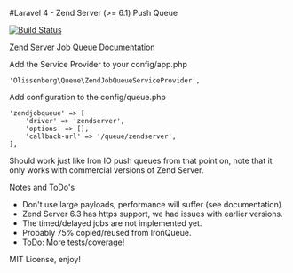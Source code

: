 #Laravel 4 - Zend Server (>= 6.1) Push Queue

[![Build Status](https://travis-ci.org/orlissenberg/laravel-zendserver-pushqueue.svg?branch=master)](https://travis-ci.org/orlissenberg/laravel-zendserver-pushqueue)

[Zend Server Job Queue Documentation](http://files.zend.com/help/Zend-Server-6/content/jobs_component.htm)

Add the Service Provider to your config/app.php

    'Olissenberg\Queue\ZendJobQueueServiceProvider',

Add configuration to the config/queue.php

    'zendjobqueue' => [
        'driver' => 'zendserver',
        'options' => [],
        'callback-url' => '/queue/zendserver',
    ],

Should work just like Iron IO push queues from that point on, note that it only works with commercial versions of Zend Server.

Notes and ToDo's

- Don't use large payloads, performance will suffer (see documentation).
- Zend Server 6.3 has https support, we had issues with earlier versions.
- The timed/delayed jobs are not implemented yet.
- Probably 75% copied/reused from IronQueue.
- ToDo: More tests/coverage!

MIT License, enjoy!

